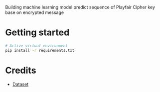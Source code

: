 Building machine learning model predict sequence of Playfair Cipher key base on encrypted message 

# Getting started 
```bash 
# Active virtual environment 
pip install -r requirements.txt
```
# Credits 
- [Dataset](https://github.com/Manbendra2014/Machine-Learning-Based-Classical-Cipher-Classifier)
